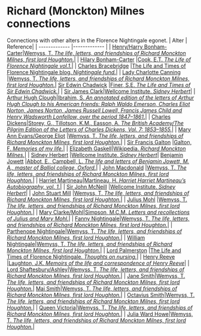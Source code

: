 # Richard (Monckton) Milnes connections
Connections with other alters in the Florence Nightingale egonet.
| Alter  | Reference|
| ------------- |------------- |
| [Henry/Harry Bonham-Carter](https://github.com/altealo/FNTest/blob/master/AltersReferences/HenryBonhamCarter.md)|[Wemyss, T. *The life, letters, and friendships of Richard Monckton Milnes, first lord Houghton.*](https://archive.org/details/lifelettersandf09reidgoog/page/n264)|
| [Hilary Bonham-Carter](https://github.com/altealo/FNTest/blob/master/AltersReferences/HilaryBonhamCarter.md)  |[Cook, E.T. *The Life of Florence Nightingale vol.1.*](http://www.gutenberg.org/files/40057/40057-h/40057-h.htm)|
| [Charles Bracebridge](https://github.com/altealo/FNTest/blob/master/AltersReferences/CharlesBracebridge.md)  |[The Life and Times of Florence Nightingale blog. *Nightingale fund.*](https://lifeandtimesofflorencenightingale.wordpress.com/crimea-war-2/nightingale-fund/)|
| [Lady Charlotte Canning](https://github.com/altealo/FNTest/blob/master/AltersReferences/LadyCharlotteCanning.md)  |[Wemyss, T. *The life, letters, and friendships of Richard Monckton Milnes, first lord Houghton.*](https://archive.org/details/lifelettersandf09reidgoog/page/n36/mode/2up/search/canning)|
 [Sir Edwin Chadwick](https://github.com/altealo/FNTest/blob/master/AltersReferences/EdwinChadwick.md)  |[Finer, S.E. *The Life and Times of Sir Edwin Chadwick.*](https://books.google.co.uk/books?id=nOQcDQAAQBAJ&pg=PT599&lpg=PT599&dq=The+Life+and+Times+of+Sir+Edwin+Chadwick+milnes&source=bl&ots=dRadYlQCMK&sig=ACfU3U1We5WY7QZrI46CmO0HjpAAf28RKg&hl=en&sa=X&ved=2ahUKEwjbh6DWro_mAhXZPsAKHdShCB8Q6AEwAXoECAoQAQ#v=onepage&q=The%20Life%20and%20Times%20of%20Sir%20Edwin%20Chadwick%20milnes&f=false)|
| [Sir James Clark](https://github.com/altealo/FNTest/blob/master/AltersReferences/JamesClark.md)|[Wellcome Institute. *Sidney Herbert*](http://www.florence-nightingale-avenging-angel.co.uk/goldie/goldieitems/4_184.htm)|
| [Arthur Hugh Clough](https://github.com/altealo/FNTest/blob/master/AltersReferences/ArthurHughClough.md)|[Ibrahim, S. *An annotated edition of the letters of Arthur Hugh Clough to his American friends: Ralph Waldo Emerson, Charles Eliot Norton, James Norton, James Russell Lowell, Francis James Child and Henry Wadsworth Lonfellow, over the period 1847–1861.*](https://www.dora.dmu.ac.uk/xmlui/bitstream/handle/2086/11468/Susan%20Ibrahim%20e-thesis%20submission.pdf;sequence=1)|
| [Charles Dickens](https://github.com/altealo/FNTest/blob/master/AltersReferences/CharlesDickens.md)|[Storey, G., Tillotson, K.M., Easson, A. *The British Academy/The Pilgrim Edition of the Letters of Charles Dickens, Vol. 7: 1853–1855.*](https://www.oxfordscholarlyeditions.com/view/10.1093/actrade/9780198126188.book.1/actrade-9780198126188-div1-504?r-1=1.000&wm-1=1&t-1=contents-tab&p1-1=1&w1-1=1.000)|
| [Mary Ann Evans/George Eliot](https://github.com/altealo/FNTest/blob/master/AltersReferences/GeorgeEliot.md)  |[Wemyss, T. *The life, letters, and friendships of Richard Monckton Milnes, first lord Houghton.*](https://archive.org/details/lifelettersandf09reidgoog/page/n390)|
| [Sir Francis Galton](https://github.com/altealo/FNTest/blob/master/AltersReferences/SirFrancisGalton.md)  |[Galton, F. *Memories of my life.*](http://galton.org/cgi-bin/searchImages/galton/search/books/memories/pages/memories_0223.htm)|
| [Elizabeth Gaskell](https://github.com/altealo/FNTest/blob/master/AltersReferences/ElizabethGaskell.md)|[Wikipedia. *Richard Monckton Milnes.*](https://en.wikipedia.org/wiki/Richard_Monckton_Milnes,_1st_Baron_Houghton)|
| [Sidney Herbert](https://github.com/altealo/FNTest/blob/master/AltersReferences/SidneyHerbert.md)  |[Wellcome Institute. *Sidney Herbert*](http://www.florence-nightingale-avenging-angel.co.uk/goldie/goldieitems/4_184.htm)|
 [Benjamin Jowett](https://github.com/altealo/FNTest/blob/master/AltersReferences/BenjaminJowett.md) |[Abbot, E., Campbell, L. *The life and letters of Benjamin Jowett, M. A., master of Balliol college, Oxford.*](https://archive.org/details/lettersofbenjami00joweiala/page/32)|
 | [John Macdonald](https://github.com/altealo/FNTest/blob/master/AltersReferences/JohnMacdonald.md)  |[Wemyss, T. *The life, letters, and friendships of Richard Monckton Milnes, first lord Houghton.*](https://archive.org/details/lifelettersandf09reidgoog/page/n534/mode/2up)|
 | [Harriet Martineau](https://github.com/altealo/FNTest/blob/master/AltersReferences/HarrietMartineau.md)|[Martineau, H. *Harriet Harriet Martineau’s Autobiography, vol. 1.*](https://oll.libertyfund.org/titles/martineau-harriet-martineaus-autobiography-vol-1?q=Monckton#Martineau_1385-01_259)|
| [Sir John McNeill](https://github.com/altealo/FNTest/blob/master/AltersReferences/SirJohnMcNeill.md)  |[Wellcome Institute. *Sidney Herbert*](http://www.florence-nightingale-avenging-angel.co.uk/goldie/goldieitems/4_184.htm)|
| [John Stuart Mill](https://github.com/altealo/FNTest/blob/master/AltersReferences/JohnStuartMill.md)  |[Wemyss, T. *The life, letters, and friendships of Richard Monckton Milnes, first lord Houghton.*](https://archive.org/details/lifelettersandf09reidgoog/page/n534/mode/2up)|
| [Julius Mohl](https://github.com/altealo/FNTest/blob/master/AltersReferences/JuliusMohl.md)  |[Wemyss, T. *The life, letters, and friendships of Richard Monckton Milnes, first lord Houghton.*](https://archive.org/stream/lettersrecollect00simpiala/lettersrecollect00simpiala_djvu.txt)|
 | [Mary Clarke/Mohl](https://github.com/altealo/FNTest/blob/master/AltersReferences/MaryClarke.md)|[Simpson, M.C.M. *Letters and recollections of Julius and Mary Mohl.*](https://archive.org/stream/lettersrecollect00simpiala/lettersrecollect00simpiala_djvu.txt)|
 | [Fanny Nightingale](https://github.com/altealo/FNTest/blob/master/AltersReferences/FannyNightingale.md)|[Wemyss, T. *The life, letters, and friendships of Richard Monckton Milnes, first lord Houghton.*](https://archive.org/details/lifelettersandf09reidgoog/page/n264)|
  | [Parthenope Nightingale](https://github.com/altealo/FNTest/blob/master/AltersReferences/ParthenopeNightingale.md)|[Wemyss, T. *The life, letters, and friendships of Richard Monckton Milnes, first lord Houghton.*](https://archive.org/details/lifelettersandf09reidgoog/page/n264)|
  | [William Nightingale](https://github.com/altealo/FNTest/blob/master/AltersReferences/WilliamNightingale.md)|[Wemyss, T. *The life, letters, and friendships of Richard Monckton Milnes, first lord Houghton.*](https://archive.org/details/lifelettersandf09reidgoog/page/n264)|
| [Lord Palmerston](https://github.com/altealo/FNTest/blob/master/AltersReferences/LordPalmerston.md) |[The Life and Times of Florence Nightingale. *Thoughts on nursing.*](https://lifeandtimesofflorencenightingale.wordpress.com/biography/thoughts-nursing/)|
| [Henry Reeve](https://github.com/altealo/FNTest/blob/master/AltersReferences/HenryReeve.md)  |[Laughton, J.K. *Memoirs of the life and correspondence of Henry Reeve*](https://archive.org/details/memoirslifeandc01reevgoog/page/n9/mode/2up)|
| [Lord Shaftesbury/Ashley](https://github.com/altealo/FNTest/blob/master/AltersReferences/LordShaftesbury.md)|[Wemyss, T. *The life, letters, and friendships of Richard Monckton Milnes, first lord Houghton.*](https://archive.org/details/lifelettersandf09reidgoog/page/n74)|
| [Jane Smith](https://github.com/altealo/FNTest/blob/master/AltersReferences/JaneSmith.md)|[Wemyss, T. *The life, letters, and friendships of Richard Monckton Milnes, first lord Houghton.*](https://archive.org/details/lifelettersandf09reidgoog/page/n264)|
  [Mai Smith](https://github.com/altealo/FNTest/blob/master/AltersReferences/MaiSmith.md)|[Wemyss, T. *The life, letters, and friendships of Richard Monckton Milnes, first lord Houghton.*](https://archive.org/details/lifelettersandf09reidgoog/page/n264)|
  | [Octavius Smith](https://github.com/altealo/FNTest/blob/master/AltersReferences/MaiSmith.md)|[Wemyss, T. *The life, letters, and friendships of Richard Monckton Milnes, first lord Houghton.*](https://archive.org/details/lifelettersandf09reidgoog/page/n264)|
| [Queen Victoria](https://github.com/altealo/FNTest/blob/master/AltersReferences/QueenVictoria.md)|[Wemyss, T. *The life, letters, and friendships of Richard Monckton Milnes, first lord Houghton.*](https://archive.org/stream/lifelettersfrien01reid/lifelettersfrien01reid_djvu.txt2)|
| [Julia Ward Howe](https://github.com/altealo/FNTest/blob/master/AltersReferences/JuliaWardHowe.md)|[Wemyss, T. *The life, letters, and friendships of Richard Monckton Milnes, first lord Houghton.*](https://archive.org/details/lifelettersandf09reidgoog/page/n330)|
